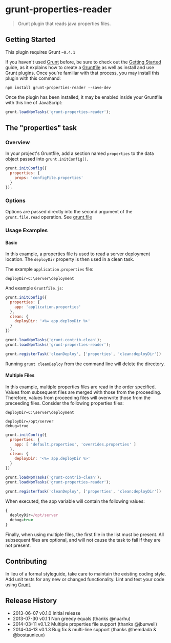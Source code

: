 # grunt-properties-reader

> Grunt plugin that reads java properties files.

## Getting Started
This plugin requires Grunt `~0.4.1`

If you haven't used [Grunt](http://gruntjs.com/) before, be sure to check out the [Getting Started](http://gruntjs.com/getting-started) guide, as it explains how to create a [Gruntfile](http://gruntjs.com/sample-gruntfile) as well as install and use Grunt plugins. Once you're familiar with that process, you may install this plugin with this command:

```shell
npm install grunt-properties-reader --save-dev
```

Once the plugin has been installed, it may be enabled inside your Gruntfile with this line of JavaScript:

```js
grunt.loadNpmTasks('grunt-properties-reader');
```

## The "properties" task

### Overview
In your project's Gruntfile, add a section named `properties` to the data object passed into `grunt.initConfig()`.

```js
grunt.initConfig({
  properties: {
    props: 'configFile.properties'
  }
});
```

### Options

Options are passed directly into the second argument of the `grunt.file.read` operation. See [grunt.file](https://github.com/gruntjs/grunt/wiki/grunt.file)

### Usage Examples

#### Basic
In this example, a properties file is used to read a server deployment location. The `deployDir` property is then used in a clean task.

The example `application.properties` file:

```properties
deployDir=C:\server\deployment
```

And example `Gruntfile.js`:

```js
grunt.initConfig({
  properties: {
    app: 'application.properties'
  },
  clean: {
    deployDir: '<%= app.deployDir %>'
  }
})

grunt.loadNpmTasks('grunt-contrib-clean');
grunt.loadNpmTasks('grunt-properties-reader');

grunt.registerTask('cleanDeploy', ['properties', 'clean:deployDir'])
```

Running `grunt cleanDeploy` from the command line will delete the directory.

#### Multiple Files
In this example, multiple properties files are read in the order specified.  Values from subsequent files are merged with those from the proceeding.  Therefore, values from proceeding files will overwrite those from the preceeding files.  Consider the following properties files:

```default.properties
deployDir=C:\server\deployment
```
```overrides.properties
deployDir=/opt/server
debug=true
```

```js
grunt.initConfig({
  properties: {
    app: [ 'default.properties', 'overrides.properties' ]
  },
  clean: {
    deployDir: '<%= app.deployDir %>'
  }
})

grunt.loadNpmTasks('grunt-contrib-clean');
grunt.loadNpmTasks('grunt-properties-reader');

grunt.registerTask('cleanDeploy', ['properties', 'clean:deployDir'])
```

When executed, the app variable will contain the following values:

```js
{
  deployDir=/opt/server
  debug=true
}
```

Finally, when using multiple files, the first file in the list must be present.  All subsequent files are optional, and will not cause the task to fail if they are not present.

## Contributing
In lieu of a formal styleguide, take care to maintain the existing coding style. Add unit tests for any new or changed functionality. Lint and test your code using [Grunt](http://gruntjs.com/).

## Release History
* 2013-06-07 v0.1.0 Initial release
* 2013-07-30 v0.1.1 Non greedy equals (thanks @nuarhu)
* 2014-03-11 v0.1.2 Multiple properties file support (thanks @jburwell)
* 2014-04-13 v0.1.3 Bug fix & multi-line support (thanks @hemdada & @bostaunieux)
